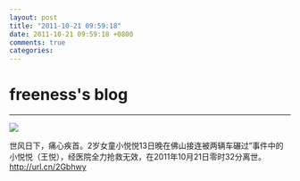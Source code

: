 ```yaml
---
layout: post
title: "2011-10-21 09:59:18"
date: 2011-10-21 09:59:18 +0800
comments: true
categories: 
---
```


# freeness's blog

----------

![](http://okqmqrbgo.bkt.clouddn.com/201110210959181.jpg)

>
世风日下，痛心疾首。2岁女童小悦悦13日晚在佛山接连被两辆车碾过”事件中的小悦悦（王悦），经医院全力抢救无效，在2011年10月21日零时32分离世。 http://url.cn/2Gbhwy